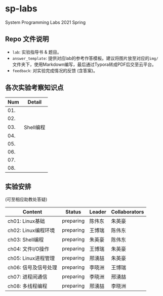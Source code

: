 # sp-labs

System Programming Labs 2021 Spring

## Repo 文件说明

- `lab`: 实验指导书 & 题目。
- `answer_template`: 提供对应lab的参考作答模板。建议将图片放至对应的`img/`文件夹下，使用Markdown编写，最后通过Typora转成PDF后交至云平台。
- `feedback`: 对实验完成情况的反馈 (含答案)。

## 各次实验考察知识点

| Num  | Detail |
| ---- | ------ |
| 01.  |        |
| 02.  |        |
| 03.  |  Shell编程      |
| 04.  |        |
| 05.  |        |
| 06.  |        |
| 07.  |        |
| 08.  |        |

## 实验安排

(可至相应助教处答疑)

| Content              | Status    | Leader | Collaborators |
| -------------------- | --------- | ------ | ------------- |
| ch01: Linux基础      | preparing | 陈伟东 | 朱英豪        |
| ch02: Linux编程环境  | preparing | 王博瑞 | 陈伟东        |
| ch03: Shell编程      | preparing | 朱英豪 | 陈伟东        |
| ch04: 文件I/O操作    | preparing | 王博瑞 | 朱英豪        |
| ch05: Linux进程管理  | preparing | 邢湧喆 | 朱英豪        |
| ch06: 信号及信号处理 | preparing | 李晓洲 | 王博瑞        |
| ch07: 进程间通信     | preparing | 李晓洲 | 邢湧喆        |
| ch08: 多线程编程     | preparing | 邢湧喆 | 李晓洲        |
